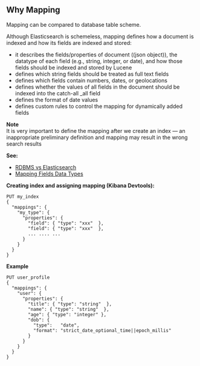 
## Why Mapping
Mapping can be compared to database table scheme.   

Although Elasticsearch is schemeless, mapping defines how a document is indexed and how its fields are indexed and stored:
* it describes the fields/properties of document ((json object)), the datatype of each field (e.g., string, integer, or date), and how those fields should be indexed and stored by Lucene
* defines which string fields should be treated as full text fields
* defines which fields contain numbers, dates, or geolocations
* defines whether the values of all fields in the document should be indexed into the catch-all _all field
* defines the format of date values
* defines custom rules to control the mapping for dynamically added fields

**Note**   
It is very important to define the mapping after we create an index — an inappropriate preliminary definition and mapping may result in the wrong search results   

**See:**   
* [RDBMS vs Elasticsearch](https://github.com/hovermind/ELK_stack/blob/master/rdbms_vs_es.md)
* [Mapping Fields Data Types](https://www.elastic.co/guide/en/elasticsearch/reference/current/mapping-types.html)

**Creating index and assigning mapping (Kibana Devtools):**
```
PUT my_index 
{
  "mappings": {
    "my_type": { 
      "properties": { 
        "field": { "type": "xxx"  },
	    "field": { "type": "xxx"  },
	    ... .... ...
      }
    }
  }
}
```
**Example**
```
PUT user_profile 
{
  "mappings": {
    "user": { 
      "properties": { 
        "title": { "type": "string"  }, 
        "name": { "type": "string"  }, 
        "age": { "type": "integer" },
        "dob": {
          "type":   "date", 
          "format": "strict_date_optional_time||epoch_millis"
        }
      }
    }
  }
}
```

